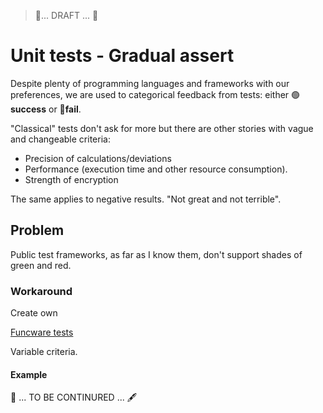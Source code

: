 > 🚧... DRAFT ... 🚧

# Unit tests - Gradual assert

Despite plenty of programming languages and frameworks with our preferences, we are used to categorical feedback from tests: either 🟢**success** or 🔴**fail**. 

"Classical" tests don't ask for more but there are other stories with vague and changeable criteria:

- Precision of calculations/deviations
- Performance (execution time and other resource consumption).
- Strength of encryption

The same applies to negative results. "Not great and not terrible".

## Problem

Public test frameworks, as far as I know them, don't support shades of green and red.

### Workaround

Create own

[Funcware tests](../../../src/TuttiFrutti/Funcstore.Convert.Tests/)

Variable criteria.

#### Example

🚧 ... TO BE CONTINURED ... 🖋️
